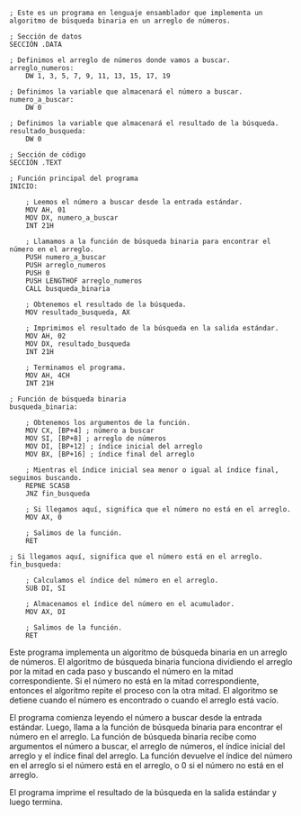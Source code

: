 ```assembly
; Este es un programa en lenguaje ensamblador que implementa un algoritmo de búsqueda binaria en un arreglo de números.

; Sección de datos
SECCIÓN .DATA

; Definimos el arreglo de números donde vamos a buscar.
arreglo_numeros:
    DW 1, 3, 5, 7, 9, 11, 13, 15, 17, 19

; Definimos la variable que almacenará el número a buscar.
numero_a_buscar:
    DW 0

; Definimos la variable que almacenará el resultado de la búsqueda.
resultado_busqueda:
    DW 0

; Sección de código
SECCIÓN .TEXT

; Función principal del programa
INICIO:

    ; Leemos el número a buscar desde la entrada estándar.
    MOV AH, 01
    MOV DX, numero_a_buscar
    INT 21H

    ; Llamamos a la función de búsqueda binaria para encontrar el número en el arreglo.
    PUSH numero_a_buscar
    PUSH arreglo_numeros
    PUSH 0
    PUSH LENGTHOF arreglo_numeros
    CALL busqueda_binaria

    ; Obtenemos el resultado de la búsqueda.
    MOV resultado_busqueda, AX

    ; Imprimimos el resultado de la búsqueda en la salida estándar.
    MOV AH, 02
    MOV DX, resultado_busqueda
    INT 21H

    ; Terminamos el programa.
    MOV AH, 4CH
    INT 21H

; Función de búsqueda binaria
busqueda_binaria:

    ; Obtenemos los argumentos de la función.
    MOV CX, [BP+4] ; número a buscar
    MOV SI, [BP+8] ; arreglo de números
    MOV DI, [BP+12] ; índice inicial del arreglo
    MOV BX, [BP+16] ; índice final del arreglo

    ; Mientras el índice inicial sea menor o igual al índice final, seguimos buscando.
    REPNE SCASB
    JNZ fin_busqueda

    ; Si llegamos aquí, significa que el número no está en el arreglo.
    MOV AX, 0

    ; Salimos de la función.
    RET

; Si llegamos aquí, significa que el número está en el arreglo.
fin_busqueda:

    ; Calculamos el índice del número en el arreglo.
    SUB DI, SI

    ; Almacenamos el índice del número en el acumulador.
    MOV AX, DI

    ; Salimos de la función.
    RET
```

Este programa implementa un algoritmo de búsqueda binaria en un arreglo de números. El algoritmo de búsqueda binaria funciona dividiendo el arreglo por la mitad en cada paso y buscando el número en la mitad correspondiente. Si el número no está en la mitad correspondiente, entonces el algoritmo repite el proceso con la otra mitad. El algoritmo se detiene cuando el número es encontrado o cuando el arreglo está vacío.

El programa comienza leyendo el número a buscar desde la entrada estándar. Luego, llama a la función de búsqueda binaria para encontrar el número en el arreglo. La función de búsqueda binaria recibe como argumentos el número a buscar, el arreglo de números, el índice inicial del arreglo y el índice final del arreglo. La función devuelve el índice del número en el arreglo si el número está en el arreglo, o 0 si el número no está en el arreglo.

El programa imprime el resultado de la búsqueda en la salida estándar y luego termina.